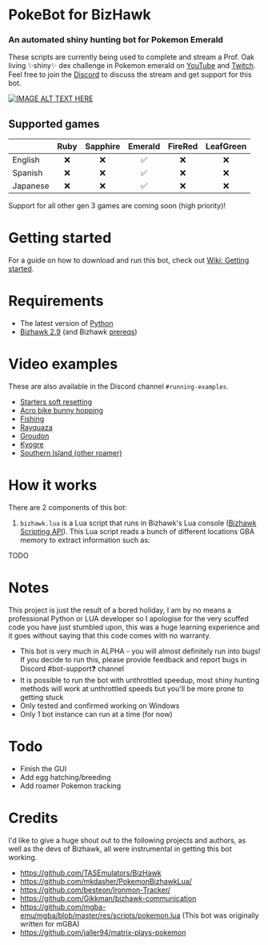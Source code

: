 # PokeBot for BizHawk
### An automated shiny hunting bot for Pokemon Emerald
These scripts are currently being used to complete and stream a Prof. Oak living ✨shiny✨ dex challenge in Pokemon emerald on [YouTube](https://www.youtube.com/watch?v=nVEONn19lZY) and [Twitch](https://www.twitch.tv/fortycakes). Feel free to join the [Discord](https://discord.gg/CXQDjGSeyV) to discuss the stream and get support for this bot.

[![IMAGE ALT TEXT HERE](https://img.youtube.com/vi/nVEONn19lZY/0.jpg)](https://www.youtube.com/watch?v=nVEONn19lZY)

## Supported games
|  | Ruby | Sapphire | Emerald | FireRed | LeafGreen | 
|--| :--: | :--: | :--: | :--: | :--: |
| English | ❌ | ❌ | ✅ | ❌ | ❌ |
| Spanish | ❌ | ❌ | ✅ | ❌ | ❌ |
| Japanese| ❌ | ❌ | ✅ | ❌ | ❌ |

Support for all other gen 3 games are coming soon (high priority)!

# Getting started
For a guide on how to download and run this bot, check out [Wiki: Getting started](https://github.com/40Cakes/pokebot-bizhawk/wiki/Getting-started).

# Requirements
- The latest version of [Python](https://www.python.org/downloads/)
- [Bizhawk 2.9](https://github.com/TASEmulators/BizHawk/releases/tag/2.9) (and Bizhawk [prereqs](https://github.com/TASEmulators/BizHawk-Prereqs/releases))

# Video examples
These are also available in the Discord channel `#running-examples`.
- [Starters soft resetting](https://cdn.discordapp.com/attachments/1109296060003778580/1109296440020312094/NVIDIA_Share_GXbkQ9G7T3.mp4)
- [Acro bike bunny hopping](https://cdn.discordapp.com/attachments/1109296060003778580/1109302055048314930/NVIDIA_Share_YkYog0pJMB.mp4)
- [Fishing](https://cdn.discordapp.com/attachments/1109296060003778580/1109300987367276614/NVIDIA_Share_hrk4r4dS6U.mp4)
- [Rayquaza](https://cdn.discordapp.com/attachments/1109296060003778580/1109299429091070002/NVIDIA_Share_7cfLYrsoGi.mp4)
- [Groudon](https://cdn.discordapp.com/attachments/1109296060003778580/1109297364923076699/NVIDIA_Share_qBANI5g3OK.mp4)
- [Kyogre](https://cdn.discordapp.com/attachments/1109296060003778580/1109296950689398794/NVIDIA_Share_roZORZBqQ9.mp4)
- [Southern Island (other roamer)](https://cdn.discordapp.com/attachments/1109296060003778580/1109296440020312094/NVIDIA_Share_GXbkQ9G7T3.mp4)

# How it works
There are 2 components of this bot:

1.  `bizhawk.lua` is a Lua script that runs in Bizhawk's Lua console ([Bizhawk Scripting API](https://tasvideos.org/Bizhawk/LuaFunctions)).
This Lua script reads a bunch of different locations GBA memory to extract information such as:

TODO

# Notes

This project is just the result of a bored holiday, I am by no means a professional Python or LUA developer so I apologise for the very scuffed code you have just stumbled upon, this was a huge learning experience and it goes without saying that this code comes with no warranty.

- This bot is very much in ALPHA - you will almost definitely run into bugs! If you decide to run this, please provide feedback and report bugs in Discord #⁠bot-support❓ channel
- It is possible to run the bot with unthrottled speedup, most shiny hunting methods will work at unthrottled speeds but you'll be more prone to getting stuck
- Only tested and confirmed working on Windows
- Only 1 bot instance can run at a time (for now)

# Todo
- Finish the GUI
- Add egg hatching/breeding
- Add roamer Pokemon tracking

# Credits
I'd like to give a huge shout out to the following projects and authors, as well as the devs of Bizhawk, all were instrumental in getting this bot working.

- https://github.com/TASEmulators/BizHawk
- https://github.com/mkdasher/PokemonBizhawkLua/
- https://github.com/besteon/Ironmon-Tracker/
- https://github.com/Gikkman/bizhawk-communication
- https://github.com/mgba-emu/mgba/blob/master/res/scripts/pokemon.lua (This bot was originally written for mGBA)
- https://github.com/jaller94/matrix-plays-pokemon